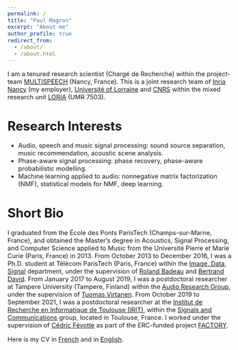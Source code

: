 ```yaml
---
permalink: /
title: "Paul Magron"
excerpt: "About me"
author_profile: true
redirect_from: 
  - /about/
  - /about.html
---
```


<style type="text/css">
  body{
  font-size: 11pt;
}
</style>

I am a tenured research scientist (Chargé de Recherche) within the project-team [MULTISPEECH](https://team.inria.fr/multispeech/) (Nancy, France). This is a joint research team of [Inria Nancy](https://www.inria.fr/fr/centre-inria-nancy-grand-est) (my employer), [Université of Lorraine](https://welcome.univ-lorraine.fr/en/) and [CNRS](http://www.cnrs.fr/) within the mixed research unit [LORIA](https://www.loria.fr/en/) (UMR 7503).


Research Interests
======

* Audio, speech and music signal processing: sound source separation, music recommendation, acoustic scene analysis.
* Phase-aware signal processing: phase recovery, phase-aware probabilistic modelling.
* Machine learning applied to audio: nonnegative matrix factorization (NMF), statistical models for NMF, deep learning.

Short Bio
======

I graduated from the École des Ponts ParisTech (Champs-sur-Marne, France), and obtained the Master’s degree in Acoustics, Signal Processing, and Computer Science applied to Music from the Université Pierre et Marie Curie (Paris, France) in 2013.
From October 2013 to December 2016, I was a Ph.D. student at Télécom ParisTech (Paris, France) within the [Image, Data, Signal](http://www.ids.telecom-paristech.fr) department, under the supervision of [Roland Badeau](http://perso.telecom-paristech.fr/%7Erbadeau/) and [Bertrand David](http://perso.telecom-paristech.fr/%7Ebedavid/).
From January 2017 to August 2019, I was a postdoctoral researcher at Tampere University (Tampere, Finland) within the [Audio Research Group](http://arg.cs.tut.fi/), under the supervision of [Tuomas Virtanen](http://www.cs.tut.fi/%7Etuomasv/).
From October 2019 to September 2021, I was a postdoctoral researcher at the [Institut de Recherche en Informatique de Toulouse (IRIT)](https://www.irit.fr/), within the [Signals and Communications](http://sc.enseeiht.fr/) group, located in Toulouse, France. I worked under the supervision of [Cédric Févotte](https://www.irit.fr/%7ECedric.Fevotte/) as part of the ERC-funded project [FACTORY](http://projectfactory.irit.fr/).


Here is my CV in [French](/files/cv_fr.pdf) and in [English](/files/cv_en.pdf).
